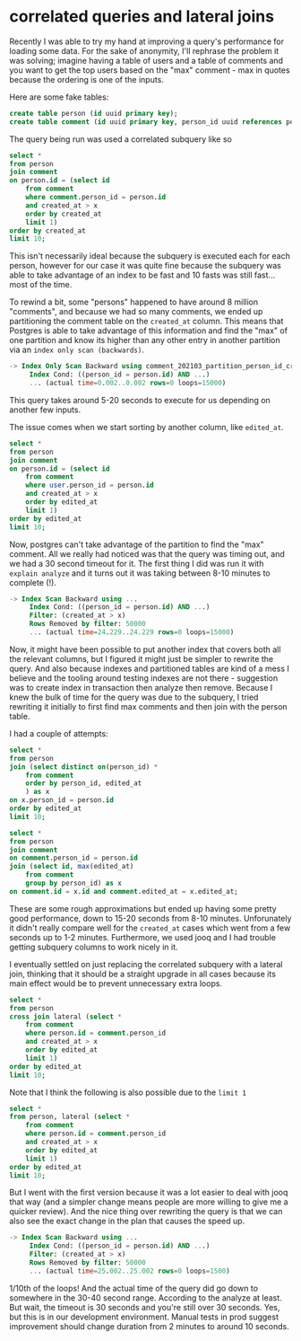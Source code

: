 # correlated queries and lateral joins

Recently I was able to try my hand at improving a query's performance for loading
some data. For the sake of anonymity, I'll rephrase the problem it was solving;
imagine having a table of users and a table of comments and you want to get the
top users based on the "max" comment - max in quotes because the ordering is one
of the inputs.

Here are some fake tables:

<!-- markdownlint-disable line-length -->
```sql
create table person (id uuid primary key);
create table comment (id uuid primary key, person_id uuid references person(id), created_at date not null, edited_at date);
```
<!-- markdownlint-enable line-length -->

The query being run was used a correlated subquery like so

```sql
select *
from person
join comment
on person.id = (select id
    from comment
    where comment.person_id = person.id
    and created_at > x
    order by created_at
    limit 1)
order by created_at
limit 10;
```

This isn't necessarily ideal because the subquery is executed each for each person,
however for our case it was quite fine because the subquery was able to take advantage
of an index to be fast and 10 fasts was still fast... most of the time.

To rewind a bit, some "persons" happened to have around 8 million "comments", and
because we had so many comments, we ended up partitioning the comment table on the
`created_at` column. This means that Postgres is able to take advantage of this
information and find the "max" of one partition and know its higher than any other
entry in another partition via an `index only scan (backwards)`.

```sql
-> Index Only Scan Backward using comment_202103_partition_person_id_created_at_idx
     Index Cond: ((person_id = person.id) AND ...)
     ... (actual time=0.002..0.002 rows=0 loops=15000)
```

This query takes around 5-20 seconds to execute for us depending on another few inputs.

The issue comes when we start sorting by another column, like `edited_at`.

```sql
select *
from person
join comment
on person.id = (select id
    from comment
    where user.person_id = person.id
    and created_at > x
    order by edited_at
    limit 1)
order by edited_at
limit 10;
```

Now, postgres can't take advantage of the partition to find the "max" comment. All
we really had noticed was that the query was timing out, and we had a 30 second
timeout for it. The first thing I did was run it with `explain analyze` and it turns
out it was taking between 8-10 minutes to complete (!).

```sql
-> Index Scan Backward using ...
     Index Cond: ((person_id = person.id) AND ...)
     Filter: (created_at > x)
     Rows Removed by filter: 50000
     ... (actual time=24.229..24.229 rows=0 loops=15000)
```

Now, it might have been possible to put another index that covers both all the relevant
columns, but I figured it might just be simpler to rewrite the query. And also because
indexes and partitioned tables are kind of a mess I believe and the tooling around
testing indexes are not there - suggestion was to create index in transaction then
analyze then remove. Because I knew the bulk of time for the query was due to the
subquery, I tried rewriting it initially to first find max comments and then join
with the person table.

I had a couple of attempts:

```sql
select *
from person
join (select distinct on(person_id) *
    from comment
    order by person_id, edited_at
    ) as x
on x.person_id = person.id
order by edited_at
limit 10;
```

```sql
select *
from person
join comment
on comment.person_id = person.id
join (select id, max(edited_at)
    from comment
    group by person_id) as x
on comment.id = x.id and comment.edited_at = x.edited_at;
```

These are some rough approximations but ended up having some pretty good performance,
down to 15-20 seconds from 8-10 minutes. Unforunately it didn't really compare well
for the `created_at` cases which went from a few seconds up to 1-2 minutes. Furthermore,
we used jooq and I had trouble getting subquery columns to work nicely in it.

I eventually settled on just replacing the correlated subquery with a lateral join,
thinking that it should be a straight upgrade in all cases because its main effect
would be to prevent unnecessary extra loops.

```sql
select *
from person
cross join lateral (select *
    from comment
    where person.id = comment.person_id
    and created_at > x
    order by edited_at
    limit 1)
order by edited_at
limit 10;
```

Note that I think the following is also possible due to the `limit 1`

```sql
select *
from person, lateral (select *
    from comment
    where person.id = comment.person_id
    and created_at > x
    order by edited_at
    limit 1)
order by edited_at
limit 10;
```

But I went with the first version because it was a lot easier to deal with jooq
that way (and a simpler change means people are more willing to give me a quicker
review). And the nice thing over rewriting the query is that we can also see the
exact change in the plan that causes the speed up.

```sql
-> Index Scan Backward using ...
     Index Cond: ((person_id = person.id) AND ...)
     Filter: (created_at > x)
     Rows Removed by filter: 50000
     ... (actual time=25.002..25.002 rows=0 loops=1500)
```

1/10th of the loops! And the actual time of the query did go down to somewhere in
the 30-40 second range. According to the analyze at least. But wait, the timeout
is 30 seconds and you're still over 30 seconds. Yes, but this is in our development
environment. Manual tests in prod suggest improvement should change duration from
2 minutes to around 10 seconds.
